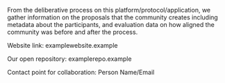 From the deliberative process on this platform/protocol/application, we gather information on the proposals that the community creates including metadata about the participants, and evaluation data on how aligned the community was before and after the process. 

Website link: examplewebsite.example

Our open repository: examplerepo.example

Contact point for collaboration: Person Name/Email
